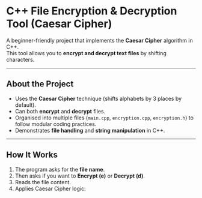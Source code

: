 # C++ File Encryption & Decryption Tool (Caesar Cipher)

A beginner-friendly project that implements the **Caesar Cipher** algorithm in C++.  
This tool allows you to **encrypt and decrypt text files** by shifting characters.  

---

## About the Project
- Uses the **Caesar Cipher** technique (shifts alphabets by 3 places by default).  
- Can both **encrypt** and **decrypt** files.  
- Organised into multiple files (`main.cpp`, `encryption.cpp`, `encryption.h`) to follow modular coding practices.  
- Demonstrates **file handling** and **string manipulation** in C++.  

---

## How It Works
1. The program asks for the **file name**.  
2. Then asks if you want to **Encrypt (e)** or **Decrypt (d)**.  
3. Reads the file content.  
4. Applies Caesar Cipher logic:
